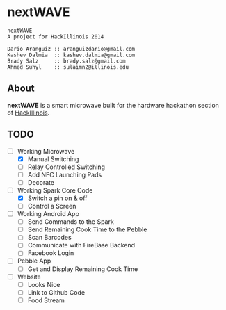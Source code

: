 nextWAVE
=========

    nextWAVE
    A project for HackIllinois 2014

    Dario Aranguiz :: aranguizdario@gmail.com
    Kashev Dalmia  :: kashev.dalmia@gmail.com
    Brady Salz     :: brady.salz@gmail.com
    Ahmed Suhyl    :: sulaimn2@illinois.edu

## About

**nextWAVE** is a smart microwave built for the hardware hackathon section of [HackIllinois](http://www.hackillinois.org/).


## TODO

- [ ] Working Microwave
    - [X] Manual Switching
    - [ ] Relay Controlled Switching 
    - [ ] Add NFC Launching Pads
    - [ ] Decorate
- [ ] Working Spark Core Code
    - [X] Switch a pin on & off
    - [ ] Control a Screen
- [ ] Working Android App
    - [ ] Send Commands to the Spark
    - [ ] Send Remaining Cook Time to the Pebble
    - [ ] Scan Barcodes
    - [ ] Communicate with FireBase Backend
    - [ ] Facebook Login
- [ ] Pebble App
    - [ ] Get and Display Remaining Cook Time
- [ ] Website
    - [ ] Looks Nice
    - [ ] Link to Github Code
    - [ ] Food Stream
